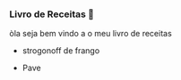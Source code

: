 ### Livro de Receitas :champagne:

òla seja bem vindo a o meu livro de receitas 

- strogonoff de frango

-  Pave 
